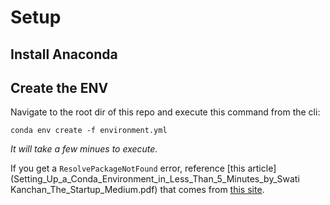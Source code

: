 # Setup

## Install Anaconda

## Create the ENV

Navigate to the root dir of this repo and execute this command from the cli:
```
conda env create -f environment.yml
```
*It will take a few minues to execute.*

If you get a `ResolvePackageNotFound` error, reference [this article](Setting_Up_a_Conda_Environment_in_Less_Than_5_Minutes_by_Swati Kanchan_The_Startup_Medium.pdf) that comes from [this site](https://medium.com/swlh/setting-up-a-conda-environment-in-less-than-5-minutes-e64d8fc338e4).